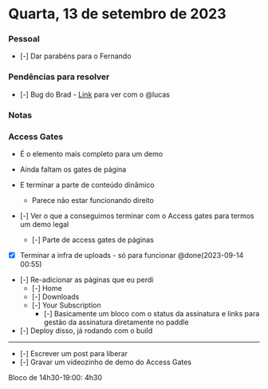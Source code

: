 # Quarta, 13 de setembro de 2023

### Pessoal
- [-] Dar parabéns para o Fernando

### Pendências para resolver
- [-] Bug do Brad - [Link](https://app.sparkmailapp.com/web-share/rMN_2d4SoYeEJhrOEHQHSNzaKtd45E5EPv6QvwZ3) para ver com o @lucas

### Notas

### Access Gates
- É o elemento mais completo para um demo
- Ainda faltam os gates de página
- E terminar a parte de conteúdo dinâmico
	- Parece não estar funcionando direito


- [-] Ver o que a conseguimos terminar com o Access gates para termos um demo legal
	- [-] Parte de access gates de páginas
- [x] Terminar a infra de uploads - só para funcionar @done(2023-09-14 00:55)
- [-] Re-adicionar as páginas que eu perdi
	- [-] Home
	- [-] Downloads
	- [-] Your Subscription
		- [-] Basicamente um bloco com o status da assinatura e links para gestão da assinatura diretamente no paddle
- [-] Deploy disso, já rodando com o build
___
- [-] Escrever um post para liberar
- [-] Gravar um vídeozinho de demo do Access Gates

Bloco de 14h30-19:00: 4h30